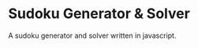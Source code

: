 Sudoku Generator & Solver
=========================

A sudoku generator and solver written in javascript.
